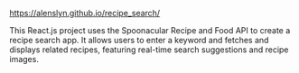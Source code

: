 https://alenslyn.github.io/recipe_search/

This React.js project uses the Spoonacular Recipe and Food API to create a recipe search app. It allows users to enter a keyword and fetches and displays related recipes, featuring real-time search suggestions and recipe images.

